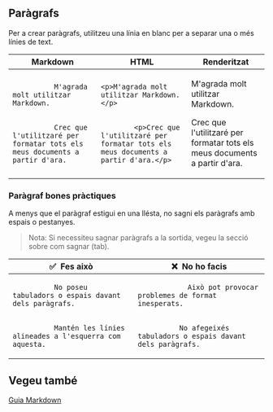 ## Paràgrafs

Per a crear paràgrafs, utilitzeu una línia en blanc per a separar una o més línies de text.

<table>
  <thead>
    <tr>
      <th>Markdown</th>
      <th>HTML</th>
      <th>Renderitzat</th>
    </tr>
  </thead>
  <tbody>
    <tr>
      <td>
        <code>
          M'agrada molt utilitzar Markdown.<br /><br />
          Crec que l'utilitzaré per formatar tots els meus documents a partir d'ara.
        </code>
      </td>
      <td>
        <code>&lt;p&gt;M'agrada molt utilitzar Markdown.&lt;/p&gt;<br /><br />
        &lt;p&gt;Crec que l'utilitzaré per formatar tots els meus documents a partir d'ara.&lt;/p&gt;</code>
      </td>
      <td>
        <p>M'agrada molt utilitzar Markdown.</p>
        <p>Crec que l'utilitzaré per formatar tots els meus documents a partir d'ara.</p>
      </td>
    </tr>
  </tbody>
</table>

### Paràgraf bones pràctiques

A menys que el paràgraf estigui en una llésta, no sagni els paràgrafs amb espais o pestanyes.

> Nota: Si necessiteu sagnar paràgrafs a la sortida, vegeu la secció sobre com sagnar (tab).

<table>
  <thead>
    <tr>
      <th>✅&nbsp; Fes això</th>
      <th>❌&nbsp; No ho facis</th>
    </tr>
  </thead>
  <tbody>
    <tr>
      <td>
        <code>
          No poseu tabuladors o espais davant dels paràgrafs.<br><br>
          Mantén les línies alineades a l'esquerra com aquesta.
        </code>
      </td>
      <td>
        <code>
        &nbsp;&nbsp;&nbsp;&nbsp;Això pot provocar problemes de format inesperats.<br><br> 
        &nbsp;&nbsp;No afegeixés tabuladors o espais davant dels paràgrafs.
        </code>
      </td>
    </tr>
  </tbody>
</table>

## Vegeu també

[Guia Markdown](../README.md)
